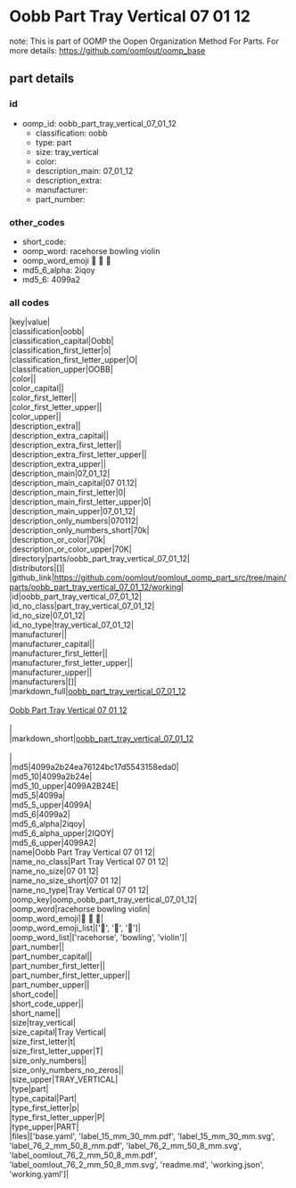 # Oobb Part Tray Vertical 07 01 12  

note: This is part of OOMP the Oopen Organization Method For Parts. For more details: https://github.com/oomlout/oomp_base

##  part details





### id
* oomp_id: oobb_part_tray_vertical_07_01_12
  * classification: oobb
  * type: part
  * size: tray_vertical
  * color: 
  * description_main: 07_01_12
  * description_extra: 
  * manufacturer: 
  * part_number: 

### other_codes
* short_code: 
* oomp_word: racehorse bowling violin
* oomp_word_emoji :racehorse: :bowling: :violin:
* md5_6_alpha: 2iqoy
* md5_6: 4099a2

### all codes 
|key|value|  
|classification|oobb|  
|classification_capital|Oobb|  
|classification_first_letter|o|  
|classification_first_letter_upper|O|  
|classification_upper|OOBB|  
|color||  
|color_capital||  
|color_first_letter||  
|color_first_letter_upper||  
|color_upper||  
|description_extra||  
|description_extra_capital||  
|description_extra_first_letter||  
|description_extra_first_letter_upper||  
|description_extra_upper||  
|description_main|07_01_12|  
|description_main_capital|07 01.12|  
|description_main_first_letter|0|  
|description_main_first_letter_upper|0|  
|description_main_upper|07_01_12|  
|description_only_numbers|070112|  
|description_only_numbers_short|70k|  
|description_or_color|70k|  
|description_or_color_upper|70K|  
|directory|parts/oobb_part_tray_vertical_07_01_12|  
|distributors|[]|  
|github_link|https://github.com/oomlout/oomlout_oomp_part_src/tree/main/parts/oobb_part_tray_vertical_07_01_12/working|  
|id|oobb_part_tray_vertical_07_01_12|  
|id_no_class|part_tray_vertical_07_01_12|  
|id_no_size|07_01_12|  
|id_no_type|tray_vertical_07_01_12|  
|manufacturer||  
|manufacturer_capital||  
|manufacturer_first_letter||  
|manufacturer_first_letter_upper||  
|manufacturer_upper||  
|manufacturers|[]|  
|markdown_full|[oobb_part_tray_vertical_07_01_12](https://github.com/oomlout/oomlout_oomp_part_src/tree/main/parts/oobb_part_tray_vertical_07_01_12/working)<br>[](https://github.com/oomlout/oomlout_oomp_part_src/tree/main/parts/oobb_part_tray_vertical_07_01_12/working)<br>[Oobb Part Tray Vertical 07 01 12](https://github.com/oomlout/oomlout_oomp_part_src/tree/main/parts/oobb_part_tray_vertical_07_01_12/working)<br><br>|  
|markdown_short|[oobb_part_tray_vertical_07_01_12](https://github.com/oomlout/oomlout_oomp_part_src/tree/main/parts/oobb_part_tray_vertical_07_01_12/working)<br><br>|  
|md5|4099a2b24ea76124bc17d5543158eda0|  
|md5_10|4099a2b24e|  
|md5_10_upper|4099A2B24E|  
|md5_5|4099a|  
|md5_5_upper|4099A|  
|md5_6|4099a2|  
|md5_6_alpha|2iqoy|  
|md5_6_alpha_upper|2IQOY|  
|md5_6_upper|4099A2|  
|name|Oobb Part Tray Vertical 07 01 12|  
|name_no_class|Part Tray Vertical 07 01 12|  
|name_no_size|07 01 12|  
|name_no_size_short|07 01 12|  
|name_no_type|Tray Vertical 07 01 12|  
|oomp_key|oomp_oobb_part_tray_vertical_07_01_12|  
|oomp_word|racehorse bowling violin|  
|oomp_word_emoji|:racehorse: :bowling: :violin:|  
|oomp_word_emoji_list|[':racehorse:', ':bowling:', ':violin:']|  
|oomp_word_list|['racehorse', 'bowling', 'violin']|  
|part_number||  
|part_number_capital||  
|part_number_first_letter||  
|part_number_first_letter_upper||  
|part_number_upper||  
|short_code||  
|short_code_upper||  
|short_name||  
|size|tray_vertical|  
|size_capital|Tray Vertical|  
|size_first_letter|t|  
|size_first_letter_upper|T|  
|size_only_numbers||  
|size_only_numbers_no_zeros||  
|size_upper|TRAY_VERTICAL|  
|type|part|  
|type_capital|Part|  
|type_first_letter|p|  
|type_first_letter_upper|P|  
|type_upper|PART|  
|files|['base.yaml', 'label_15_mm_30_mm.pdf', 'label_15_mm_30_mm.svg', 'label_76_2_mm_50_8_mm.pdf', 'label_76_2_mm_50_8_mm.svg', 'label_oomlout_76_2_mm_50_8_mm.pdf', 'label_oomlout_76_2_mm_50_8_mm.svg', 'readme.md', 'working.json', 'working.yaml']|  
